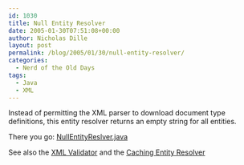 ```yaml
---
id: 1030
title: Null Entity Resolver
date: 2005-01-30T07:51:08+00:00
author: Nicholas Dille
layout: post
permalink: /blog/2005/01/30/null-entity-resolver/
categories:
  - Nerd of the Old Days
tags:
  - Java
  - XML
---
```

Instead of permitting the XML parser to download document type definitions, this entity resolver returns an empty string for all entities.
  
<!--more-->

There you go: [NullEntityReslver.java](/assets/2005/01/NullEntityResolver.zip)

See also the [XML Validator](/blog/2005/01/30/xml-validator/) and the [Caching Entity Resolver](/blog/2005/01/30/caching-entity-resolver/)
